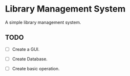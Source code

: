 # Library Management System
A simple library management system.

## TODO
- [ ] Create a GUI.
- [ ] Create Database.
- [ ] Create basic operation.

